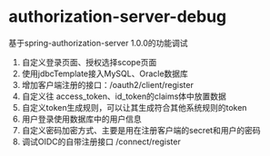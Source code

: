 # authorization-server-debug

基于spring-authorization-server 1.0.0的功能调试

1. 自定义登录页面、授权选择scope页面
2. 使用jdbcTemplate接入MySQL、Oracle数据库
3. 增加客户端注册的接口：/oauth2/client/register
4. 自定义往 access_token、id_token的claims体中放置数据
5. 自定义token生成规则，可以让其生成符合其他系统规则的token
6. 用户登录使用数据库中的用户信息
7. 自定义密码加密方式、主要是用在注册客户端的secret和用户的密码
8. 调试OIDC的自带注册接口 /connect/register